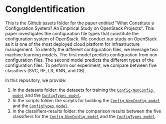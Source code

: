# CongIdentification


This is the Github assets folder for the paper entitled "What Constitute a Configuration System? An Empirical Study on OpenStack Projects". This paper investigates the configuration file types that constitute the configuration system of OpenStack. We conduct our study on OpenStack as it is one of the most deployed cloud platform for infrastructure management. To identify the different configuration files, we leverage two machine learning models. The first model predicts configuration from non-configuration files. The second model predicts the different types of the configuration files. To perform our experiment, we compare between five classifiers (SVC, RF, LR, KNN, and GB).

In this repository, we provide: 

1) In the datasets folder: the datasets for training the [``Config-NonConfig model``](https://github.com/stilab-ets/CongIdentification/blob/main/Datasets/Model1-ConfigNonconfig.csv) and the [``ConfigTypes model``](https://github.com/stilab-ets/CongIdentification/blob/main/Datasets/Model2-ConfigTypes.csv). 
2) In the scripts folder: the scripts for building the [``Config-NonConfig model``](https://github.com/stilab-ets/CongIdentification/blob/main/Scripts/Model1-configNonconfig.py) and the [``ConfigTypes model``](https://github.com/stilab-ets/CongIdentification/blob/main/Scripts/Model2-ConfigTypes.py).   
3) In the classifiers-results folder: the comparison results between the five classifiers for the [``Config-NonConfig model``](https://github.com/stilab-ets/CongIdentification/blob/main/Classifiers-Results/Model1-configNonconfig.csv) and the [``ConfigTypes model``](https://github.com/stilab-ets/CongIdentification/blob/main/Classifiers-Results/Model2-ConfigTypes.csv). 

